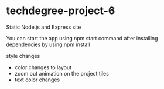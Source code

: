 # techdegree-project-6
 Static Node.js and Express site

You can start the app using npm start command after installing dependencies by using npm install

style changes
- color changes to layout
- zoom out animation on the project tiles
- text color changes
